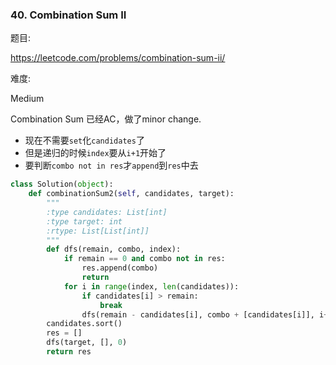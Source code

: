 ### 40. Combination Sum II

题目:

<https://leetcode.com/problems/combination-sum-ii/>


难度:

Medium


Combination Sum 已经AC，做了minor change.
- 现在不需要```set```化```candidates```了
- 但是递归的时候```index```要从```i+1```开始了
- 要判断```combo not in res```才```append```到```res```中去

```python
class Solution(object):
    def combinationSum2(self, candidates, target):
        """
        :type candidates: List[int]
        :type target: int
        :rtype: List[List[int]]
        """
        def dfs(remain, combo, index):
            if remain == 0 and combo not in res:
                res.append(combo)
                return
            for i in range(index, len(candidates)):
                if candidates[i] > remain:
                    break          
                dfs(remain - candidates[i], combo + [candidates[i]], i+1)
        candidates.sort()
        res = []
        dfs(target, [], 0)
        return res
        
```
